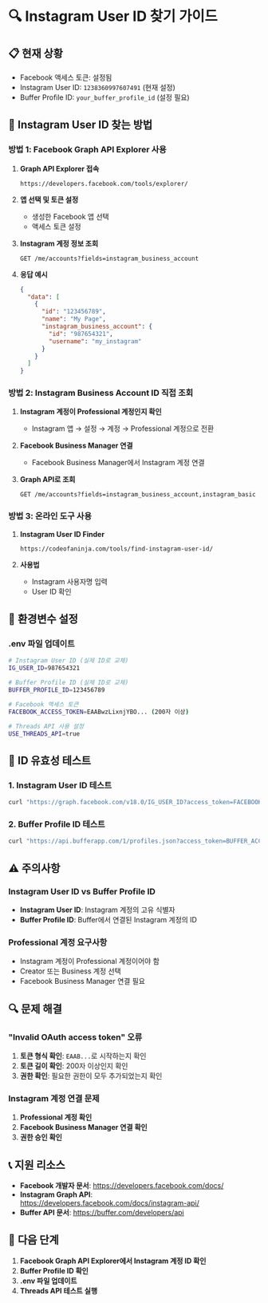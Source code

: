 # 🔍 Instagram User ID 찾기 가이드

## 📋 현재 상황
- Facebook 액세스 토큰: 설정됨
- Instagram User ID: `1238360997607491` (현재 설정)
- Buffer Profile ID: `your_buffer_profile_id` (설정 필요)

## 🚀 Instagram User ID 찾는 방법

### 방법 1: Facebook Graph API Explorer 사용

1. **Graph API Explorer 접속**
   ```
   https://developers.facebook.com/tools/explorer/
   ```

2. **앱 선택 및 토큰 설정**
   - 생성한 Facebook 앱 선택
   - 액세스 토큰 설정

3. **Instagram 계정 정보 조회**
   ```
   GET /me/accounts?fields=instagram_business_account
   ```

4. **응답 예시**
   ```json
   {
     "data": [
       {
         "id": "123456789",
         "name": "My Page",
         "instagram_business_account": {
           "id": "987654321",
           "username": "my_instagram"
         }
       }
     ]
   }
   ```

### 방법 2: Instagram Business Account ID 직접 조회

1. **Instagram 계정이 Professional 계정인지 확인**
   - Instagram 앱 → 설정 → 계정 → Professional 계정으로 전환

2. **Facebook Business Manager 연결**
   - Facebook Business Manager에서 Instagram 계정 연결

3. **Graph API로 조회**
   ```
   GET /me/accounts?fields=instagram_business_account,instagram_basic
   ```

### 방법 3: 온라인 도구 사용

1. **Instagram User ID Finder**
   ```
   https://codeofaninja.com/tools/find-instagram-user-id/
   ```

2. **사용법**
   - Instagram 사용자명 입력
   - User ID 확인

## 🔧 환경변수 설정

### .env 파일 업데이트
```bash
# Instagram User ID (실제 ID로 교체)
IG_USER_ID=987654321

# Buffer Profile ID (실제 ID로 교체)
BUFFER_PROFILE_ID=123456789

# Facebook 액세스 토큰
FACEBOOK_ACCESS_TOKEN=EAABwzLixnjYBO... (200자 이상)

# Threads API 사용 설정
USE_THREADS_API=true
```

## 🧪 ID 유효성 테스트

### 1. Instagram User ID 테스트
```bash
curl "https://graph.facebook.com/v18.0/IG_USER_ID?access_token=FACEBOOK_ACCESS_TOKEN"
```

### 2. Buffer Profile ID 테스트
```bash
curl "https://api.bufferapp.com/1/profiles.json?access_token=BUFFER_ACCESS_TOKEN"
```

## ⚠️ 주의사항

### Instagram User ID vs Buffer Profile ID
- **Instagram User ID**: Instagram 계정의 고유 식별자
- **Buffer Profile ID**: Buffer에서 연결된 Instagram 계정의 ID

### Professional 계정 요구사항
- Instagram 계정이 Professional 계정이어야 함
- Creator 또는 Business 계정 선택
- Facebook Business Manager 연결 필요

## 🔍 문제 해결

### "Invalid OAuth access token" 오류
1. **토큰 형식 확인**: `EAAB...`로 시작하는지 확인
2. **토큰 길이 확인**: 200자 이상인지 확인
3. **권한 확인**: 필요한 권한이 모두 추가되었는지 확인

### Instagram 계정 연결 문제
1. **Professional 계정 확인**
2. **Facebook Business Manager 연결 확인**
3. **권한 승인 확인**

## 📞 지원 리소스

- **Facebook 개발자 문서**: https://developers.facebook.com/docs/
- **Instagram Graph API**: https://developers.facebook.com/docs/instagram-api/
- **Buffer API 문서**: https://buffer.com/developers/api

## 🎯 다음 단계

1. **Facebook Graph API Explorer에서 Instagram 계정 ID 확인**
2. **Buffer Profile ID 확인**
3. **.env 파일 업데이트**
4. **Threads API 테스트 실행** 
